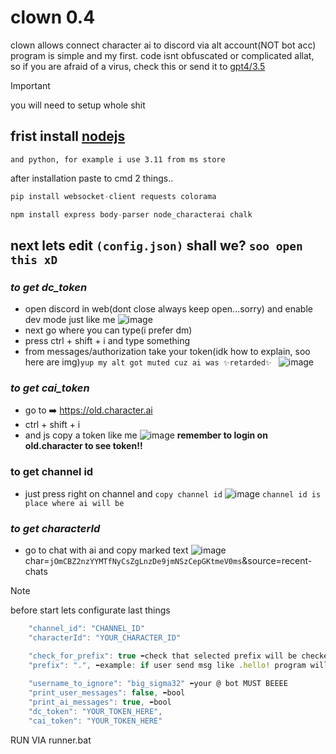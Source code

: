 # clown 0.4
  clown allows connect character ai to discord via alt account(NOT bot acc) program is simple and my first.
  code isnt obfuscated or complicated allat, so if you are afraid of a virus, check this or send it to [gpt4/3.5](https://chatgpt.com)
> [!IMPORTANT]
> you will need to setup whole shit

## frist install [nodejs](https://nodejs.org/en) 
```and python, for example i use 3.11 from ms store```

after installation paste to cmd 2 things..
```py
pip install websocket-client requests colorama
```
```py
npm install express body-parser node_characterai chalk
```
## next lets edit ```(config.json)``` shall we? ```soo open this xD```

### ***to get dc_token***
- open discord in web(dont close always keep open...sorry) and enable dev mode just like me
![image](https://github.com/FoxVFoxyF/clown/assets/121633580/649743bc-514c-4fa7-b665-bb074b224d84)
- next go where you can type(i prefer dm)
- press ctrl + shift + i and type something 
- from messages/authorization take your token(idk how to explain, soo here are img)```yup my alt got muted cuz ai was ✨retarded✨ ```
![image](https://github.com/FoxVFoxyF/clown/assets/121633580/649d395b-1cff-4857-94b3-6e4d8e2c1e7c)
### ***to get cai_token***
- go to ➡️ https://old.character.ai
- ctrl + shift + i
- and js copy a token like me
![image](https://github.com/FoxVFoxyF/clown/assets/121633580/70f31549-ddf2-4e05-98d1-679b28c0fed7)
**remember to login on old.character to see token!!**

### **to get channel id** 
- just press right on channel and ```copy channel id```
![image](https://github.com/FoxVFoxyF/clown/assets/121633580/d6632b7b-afe0-4e54-91a9-63a2f652e2e2)
```channel id is place where ai will be```

### ***to get characterId***
- go to chat with ai and copy marked text
![image](https://github.com/FoxVFoxyF/clown/assets/121633580/7677769f-59f1-4a80-9be5-13cc717486c3)
char=```jOmCBZ2nzYYMTfNyCsZgLnzDe9jmNSzCepGKtmeV0ms```&source=recent-chats



> [!NOTE]
> before start lets configurate last things
```js
    "channel_id": "CHANNEL_ID"
    "characterId": "YOUR_CHARACTER_ID"

    "check_for_prefix": true ⬅️check that selected prefix will be checked
    "prefix": ".", ⬅️example: if user send msg like .hello! program will send this to c.ai but if user send hello he will be ignored
    
    "username_to_ignore": "big_sigma32" ⬅️your @ bot MUST BEEEE
    "print_user_messages": false, ⬅️bool
    "print_ai_messages": true, ⬅️bool
    "dc_token": "YOUR_TOKEN_HERE",
    "cai_token": "YOUR_TOKEN_HERE"
```
RUN VIA runner.bat



